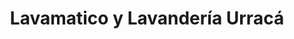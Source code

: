 ---
title: "Lavamatico y Lavandería Urracá"
url: /panama-city/lavamatico-y-lavanderia-urraca/
shop: lavandería
---